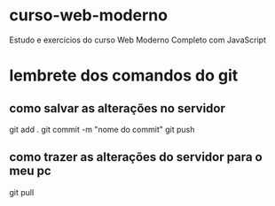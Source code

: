 # curso-web-moderno
Estudo e exercícios do curso Web Moderno Completo com JavaScript

# lembrete dos comandos do git 
## como salvar as alterações no servidor
git add .
git commit -m "nome do commit"
git push

## como trazer as alterações do servidor para o meu pc
git pull

